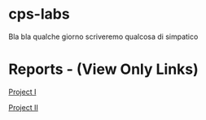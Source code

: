 # cps-labs
 
Bla bla qualche giorno scriveremo qualcosa di simpatico

# Reports - (View Only Links)
[Project I](https://it.overleaf.com/read/kbfdxwjzfcpf)

[Project II](https://it.overleaf.com/read/rkqbnvqjqjfw)